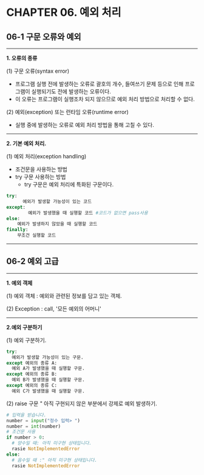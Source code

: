 # CHAPTER 06. 예외 처리
## 06-1 구문 오류와 예외

***

**1. 오류의 종류** 
   
   (1) 구문 오류(syntax error) 
    
* 프로그램 실행 전에 발생하는 오류로 괄호의 개수, 들여쓰기 문제 등으로 인해 프로그램이 실행되기도 전에 발생하는 오류이다.
* 이 오류는 프로그램이 실행조차 되지 않으므로 예외 처리 방법으로 처리할 수 없다.

(2) 예외(exception) 또는 런타임 오류(runtime error)

* 실행 중에 발생하는 오류로 예외 처리 방법을 통해 고칠 수 있다.

***

**2. 기본 예외 처리.**

(1) 예외 처리(exception handling)

* 조건문을 사용하는 방법
* try 구문 사용하는 방법 
  * try 구문은 예외 처리에 특화된 구문이다.
```python 
try:
      예외가 발생할 가능성이 있는 코드
except:
        예외가 발생했을 때 실행할 코드 #코드가 없으면 pass사용
else:
    예외가 발생하지 않았을 때 실행할 코드
finally:
    무조건 실행할 코드
```
***
## 06-2 예외 고급
***
**1. 예외 객체**

(1) 예외 객체 : 예외와 관련된 정보를 담고 있는 객체.

(2) Exception : call, '모든 예외의 어머니'

***

**2.예외 구분하기**

(1) 예외 구분하기.
```python
try:
  예외가 발생할 가능성이 있는 구문.
except 예외의 종류 A:
  예외 A가 발생했을 때 실행할 구문.
except 예외의 종류 B:
  예외 B가 발생했을 때 실행할 구문.
except 예외의 종류 C:
  예외 C가 발생했을 때 실행할 구문.
```

(2) raise 구문 " 아직 구현되지 않은 부분에서 강제로 예외 발생하기.
```python
# 입력을 받습니다.
number = input("정수 입력> ")
number = int(number)
# 조건문 사용
if number > 0:
  # 양수일 때: 아직 미구현 상태입니다.
  rasie NotImplementedError
else:
  # 음수일 때 :" 아직 미구현 상태입니다.
  rasie NotImplementedError
```

